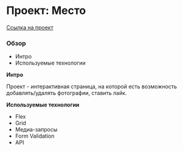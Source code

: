 # Проект: Место
[Ссылка на проект](https://andreyshahov.github.io/mesto-project-bootcamp/)
### Обзор
* Интро
* Используемые технологии


**Интро**

Проект - интерактивная страница, на которой есть возможность добавлять/удалять фотографии, ставить лайк.

**Используемые технологии**
* Flex
* Grid
* Медиа-запросы
* Form Validation
* API
